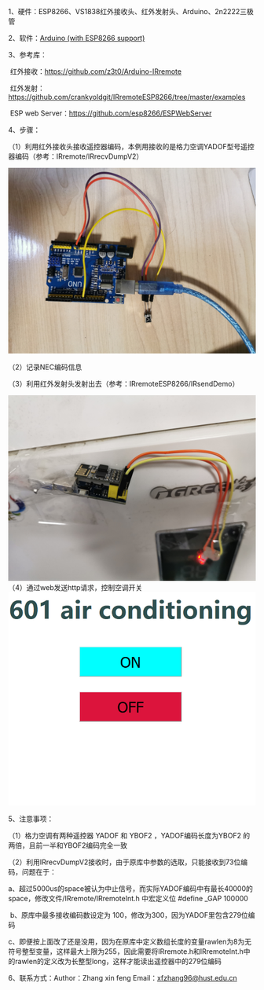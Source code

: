 1、硬件：ESP8266、VS1838红外接收头、红外发射头、Arduino、2n2222三极管

2、软件：[Arduino (with ESP8266 support)](https://github.com/esp8266/Arduino)

3、参考库：

​		红外接收：https://github.com/z3t0/Arduino-IRremote

​		红外发射：https://github.com/crankyoldgit/IRremoteESP8266/tree/master/examples

​		ESP web Server：https://github.com/esp8266/ESPWebServer

4、步骤：

（1）利用红外接收头接收遥控器编码，本例用接收的是格力空调YADOF型号遥控器编码（参考：IRremote/IRrecvDumpV2）

![](img/1.jpg)

（2）记录NEC编码信息

（3）利用红外发射头发射出去（参考：IRremoteESP8266/IRsendDemo）

![](img/2.jpg)
（4）通过web发送http请求，控制空调开关
![](img/3.png)

5、注意事项：

（1）格力空调有两种遥控器 YADOF 和 YBOF2 ，YADOF编码长度为YBOF2 的两倍，且前一半和YBOF2编码完全一致

（2）利用IRrecvDumpV2接收时，由于原库中参数的选取，只能接收到73位编码，问题在于：

​			a、超过5000us的space被认为中止信号，而实际YADOF编码中有最长40000的space，修改文件/IRremote/IRremoteInt.h 中宏定义位 #define  _GAP  100000

​			b、原库中最多接收编码数设定为 100，修改为300，因为YADOF里包含279位编码

​			c、即便按上面改了还是没用，因为在原库中定义数组长度的变量rawlen为8为无符号整型变量，这样最大上限为255，因此需要将IRremote.h和IRremoteInt.h中的rawlen的定义改为长整型long，这样才能读出遥控器中的279位编码

6、联系方式：Author：Zhang xin feng        Email：xfzhang96@hust.edu.cn

